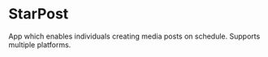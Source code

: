 # StarPost

App which enables individuals creating media posts on schedule. Supports multiple platforms.
